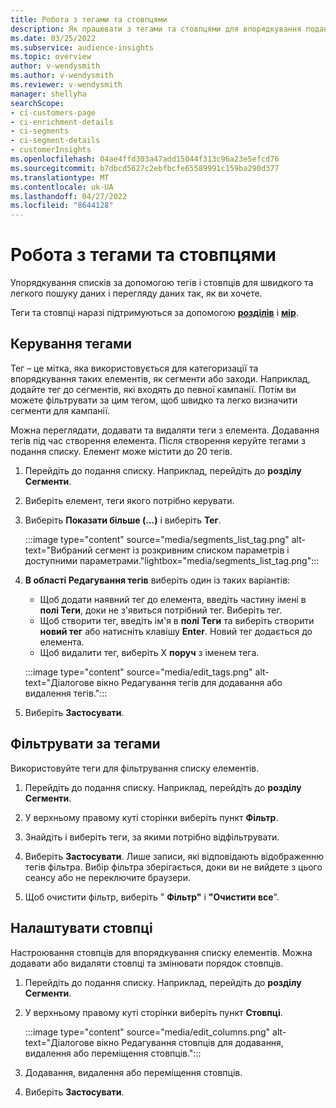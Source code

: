 ```yaml
---
title: Робота з тегами та стовпцями
description: Як працювати з тегами та стовпцями для впорядкування подань списку
ms.date: 03/25/2022
ms.subservice: audience-insights
ms.topic: overview
author: v-wendysmith
ms.author: v-wendysmith
ms.reviewer: v-wendysmith
manager: shellyha
searchScope:
- ci-customers-page
- ci-enrichment-details
- ci-segments
- ci-segment-details
- customerInsights
ms.openlocfilehash: 04ae4ffd303a47add15044f313c96a23e5efcd76
ms.sourcegitcommit: b7dbcd5627c2ebfbcfe65589991c159ba290d377
ms.translationtype: MT
ms.contentlocale: uk-UA
ms.lasthandoff: 04/27/2022
ms.locfileid: "8644128"
---
```

# <a name="work-with-tags-and-columns"></a>Робота з тегами та стовпцями

Упорядкування списків за допомогою тегів і стовпців для швидкого та легкого пошуку даних і перегляду даних так, як ви хочете.

Теги та стовпці наразі підтримуються за допомогою **[розділів](segments.md)** і **[мір](measures.md)**.

## <a name="manage-tags"></a>Керування тегами

Тег – це мітка, яка використовується для категоризації та впорядкування таких елементів, як сегменти або заходи. Наприклад, додайте тег до сегментів, які входять до певної кампанії. Потім ви можете фільтрувати за цим тегом, щоб швидко та легко визначити сегменти для кампанії.

Можна переглядати, додавати та видаляти теги з елемента. Додавання тегів під час створення елемента. Після створення керуйте тегами з подання списку. Елемент може містити до 20 тегів.

1. Перейдіть до подання списку. Наприклад, перейдіть до **розділу Сегменти**.

1. Виберіть елемент, теги якого потрібно керувати.

1. Виберіть **Показати більше (...)** і виберіть **Тег**.

   :::image type="content" source="media/segments_list_tag.png" alt-text="Вибраний сегмент із розкривним списком параметрів і доступними параметрами."lightbox="media/segments_list_tag.png":::

1. **В області Редагування тегів** виберіть один із таких варіантів:

   - Щоб додати наявний тег до елемента, введіть частину імені в **полі Теги**, доки не з'явиться потрібний тег. Виберіть тег.
   - Щоб створити тег, введіть ім'я в **полі Теги** та виберіть створити **новий тег** або натисніть клавішу **Enter**. Новий тег додається до елемента.
   - Щоб видалити тег, виберіть X **поруч** з іменем тега.

   :::image type="content" source="media/edit_tags.png" alt-text="Діалогове вікно Редагування тегів для додавання або видалення тегів.":::

1. Виберіть **Застосувати**.

## <a name="filter-on-tags"></a>Фільтрувати за тегами

Використовуйте теги для фільтрування списку елементів.

1. Перейдіть до подання списку. Наприклад, перейдіть до **розділу Сегменти**.

1. У верхньому правому куті сторінки виберіть пункт **Фільтр**.

1. Знайдіть і виберіть теги, за якими потрібно відфільтрувати.

1. Виберіть **Застосувати**. Лише записи, які відповідають відображенню тегів фільтра. Вибір фільтра зберігається, доки ви не вийдете з цього сеансу або не переключите браузери.

1. Щоб очистити фільтр, виберіть " **Фільтр"** і **"Очистити все**".

## <a name="customize-columns"></a>Налаштувати стовпці

Настроювання стовпців для впорядкування списку елементів. Можна додавати або видаляти стовпці та змінювати порядок стовпців.

1. Перейдіть до подання списку. Наприклад, перейдіть до **розділу Сегменти**.

1. У верхньому правому куті сторінки виберіть пункт **Стовпці**.

   :::image type="content" source="media/edit_columns.png" alt-text="Діалогове вікно Редагування стовпців для додавання, видалення або переміщення стовпців.":::

1. Додавання, видалення або переміщення стовпців.

1. Виберіть **Застосувати**.
